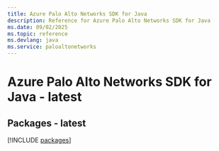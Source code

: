 ```yaml
---
title: Azure Palo Alto Networks SDK for Java
description: Reference for Azure Palo Alto Networks SDK for Java
ms.date: 09/02/2025
ms.topic: reference
ms.devlang: java
ms.service: paloaltonetworks
---
```

# Azure Palo Alto Networks SDK for Java - latest
## Packages - latest
[!INCLUDE [packages](palo-alto-networks-index.md)]